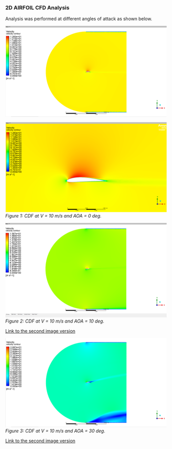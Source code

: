 ### 2D AIRFOIL CFD Analysis
Analysis was performed at different angles of attack as shown below.

![CDF at V = 10 m/s and AOA = 0 deg](https://github.com/hugovr24/Projects/blob/master/Aerospace_Mechanical_Eng_Projects/CDF/1_AIRFOIL_2D/V%2010%20m%20s%20AOA%200%20deg.png)

![Link to the second image version](https://github.com/hugovr24/Projects/blob/master/Aerospace_Mechanical_Eng_Projects/CDF/1_AIRFOIL_2D/V%2010%20m%20s%20AOA%200%20deg_2.png)
*Figure 1: CDF at V = 10 m/s and AOA = 0 deg.*

![CDF at V = 10 m/s and AOA = 10 deg](https://github.com/hugovr24/Projects/blob/master/Aerospace_Mechanical_Eng_Projects/CDF/1_AIRFOIL_2D/V%2010%20ms%20AOA%2010%20deg_1.png)
*Figure 2: CDF at V = 10 m/s and AOA = 10 deg.*

[Link to the second image version](https://github.com/hugovr24/Projects/blob/master/Aerospace_Mechanical_Eng_Projects/CDF/1_AIRFOIL_2D/V%2010%20ms%20AOA%2010%20deg_2.png)

![CDF at V = 10 m/s and AOA = 30 deg](https://github.com/hugovr24/Projects/blob/master/Aerospace_Mechanical_Eng_Projects/CDF/1_AIRFOIL_2D/V%2010%20ms%20AOA%2030%20deg_1.png)
*Figure 3: CDF at V = 10 m/s and AOA = 30 deg.*

[Link to the second image version](https://github.com/hugovr24/Projects/blob/master/Aerospace_Mechanical_Eng_Projects/CDF/1_AIRFOIL_2D/V%2010%20ms%20AOA%2030%20deg_2.png)
